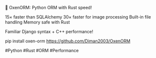 🚀 OxenORM: Python ORM with Rust speed!

15× faster than SQLAlchemy
30× faster for image processing
Built-in file handling
Memory safe with Rust

Familiar Django syntax + C++ performance!

pip install oxen-orm
https://github.com/Diman2003/OxenORM

#Python #Rust #ORM #Performance 